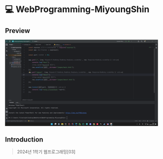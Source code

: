 # 💻 WebProgramming-MiyoungShin

## Preview

![Preview](Preview.png)

## Introduction

> 2024년 1학기 웹프로그래밍[03]